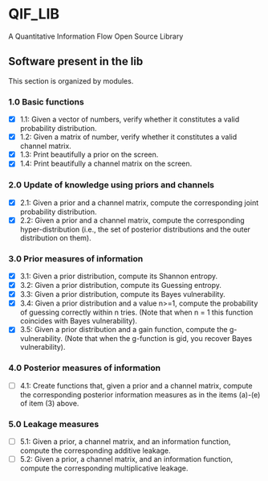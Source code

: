 # QIF_LIB
A Quantitative Information Flow Open Source Library

## Software present in the lib

This section is organized by modules.
### 1.0 Basic functions
- [X] 1.1: Given a vector of numbers, verify whether it constitutes a valid probability distribution.
- [X] 1.2: Given a matrix of number, verify whether it constitutes a valid channel matrix.
- [X] 1.3: Print beautifully a prior on the screen.
- [X] 1.4: Print beautifully a channel matrix on the screen.
### 2.0 Update of knowledge using priors and channels
- [X] 2.1: Given a prior and a channel matrix, compute the corresponding joint probability distribution.
- [X] 2.2: Given a prior and a channel matrix, compute the corresponding hyper-distribution (i.e., the set of posterior distributions and the outer distribution on them).
### 3.0 Prior measures of information
- [X] 3.1: Given a prior distribution, compute its Shannon entropy.
- [X] 3.2: Given a prior distribution, compute its Guessing entropy.
- [X] 3.3: Given a prior distribution, compute its Bayes vulnerability.
- [X] 3.4: Given a prior distribution and a value n>=1, compute the probability of guessing correctly within n tries. (Note that when n = 1 this function coincides with Bayes vulnerability).
- [X] 3.5: Given a prior distribution and a gain function, compute the g-vulnerability. (Note that when the g-function is gid, you recover Bayes vulnerability). 
### 4.0 Posterior measures of information 
- [ ] 4.1: Create functions that, given a prior and a channel matrix, compute the corresponding posterior information measures as in the items (a)-(e) of item (3) above.
### 5.0 Leakage measures
- [ ] 5.1: Given a prior, a channel matrix, and an information function, compute the corresponding additive leakage.
- [ ] 5.2: Given a prior, a channel matrix, and an information function, compute the corresponding multiplicative leakage.
